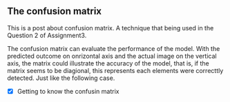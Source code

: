 ## The confusion matrix

This is a post about confusion matrix. A technique that being used in the Question 2 of Assignment3.

The confusion matrix can evaluate the performance of the model. With the predicted outcome on onrizontal axis and the actual image on the vertical axis, the matrix
could illustrate the accuracy of the model, that is, if the matrix seems to be diagional, this represents each elements were correcttly detected. Just like the
following case.

-[x] Getting to know the confusin matrix

